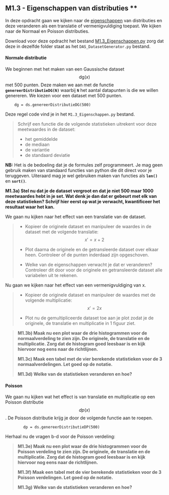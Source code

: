 ## M1.3 - Eigenschappen van distributies **

In deze opdracht gaan we kijken naar de [eigenschappen](/module-1/basisbegrippen) van distributies en deze veranderen als een translatie of vermenigvuldiging toepast. We kijken naar de Normaal en Poisson distributies. 

Download voor deze opdracht het bestand [M1.3_Eigenschappen.py](M1.3_Eigenschappen.py) zorg dat deze in dezelfde folder staat as het `DAS_DatasetGenerator.py` bestand. 

#### Normale distributie
We beginnen met het maken van een Gaussische dataset $$\text{dg}(x)$$ met 500 punten. Deze maken we aan met de functie **`genereerDistributieDG(N)`** waarbij **`N`** het aantal datapunten is die we willen genereren. We kiezen voor een dataset met 500 punten.

		dg = ds.genereerDistributieDG(500)

Deze regel code vind je in het `M1.3_Eigenschappen.py` bestand.

> Schrijf een functie die de volgende statistieken uitrekent voor deze meetwaardes in de dataset:
> 
> 	* het gemiddelde
> 	* de mediaan
> 	* de variantie
> 	* de standaard deviatie

**NB:** Het is de bedoeling dat je de formules zelf programmeert. Je mag geen gebruik maken van standaard functies van python die dit direct voor je teruggeven. Uiteraard mag je wel gebruiken maken van functies als **`len()`** en **`sort()`**.

**M1.3a) Stel nu dat je de dataset vergroot en dat je niet 500 maar 1000 meetwaardes hebt in je set. Wat denk je dan dat er gebeurt met elk van deze statistieken? Schrijf hier eerst op wat je verwacht, kwantificeer het resultaat waar het kan.**

We gaan nu kijken naar het effect van een translatie van de dataset.

> - Kopieer de originele dataset en manipuleer de waardes in de dataset met de volgende translatie: 
> $$ x' = x + 2$$
> 
> - Plot daarna de originele en de getransleerde dataset over elkaar heen. Controleer of de punten inderdaad zijn opgeschoven.
>
> - Welke van de eigenschappen verwacht je dat er veranderen? Controleer dit door voor de originele en getransleerde dataset alle variabelen uit te rekenen.

Nu gaan we kijken naar het effect van een vermenigvuldiging van x.

> - Kopieer de originele dataset en manipuleer de waardes met de volgende multiplicatie: <br>
>  $$ x' = 2x$$
> 
> - Plot nu de gemultipliceerde dataset toe aan je plot zodat je de originele, de translatie en multiplicatie in 1 figuur ziet. 

> **M1.3b) Maak nu een plot waar de drie histogrammen voor de normaalverdeling te zien zijn. De originele, de translatie en de multiplicatie. Zorg dat de histogram goed leesbaar is en kijk hiervoor nog eens naar de richtlijnen.**
>
> **M1.3c) Maak een tabel met de vier berekende statistieken voor de 3 normaalverdelingen. Let goed op de notatie.**
>
> **M1.3d) Welke van de statistieken veranderen en hoe?**



#### Poisson
We gaan nu kijken wat het effect is van translatie en multiplicatie op een Poisson distributie $$dp(x)$$. De Poisson distributie krijg je door de volgende functie aan te roepen.

 			dp = ds.genereerDistributieDP(500)

Herhaal nu de vragen b-d voor de Poisson verdeling: 

> **M1.3e) Maak nu een plot waar de drie histogrammen voor de Poisson verdeling te zien zijn. De originele, de translatie en de multiplicatie. Zorg dat de histogram goed leesbaar is en kijk hiervoor nog eens naar de richtlijnen.**
>
> **M1.3f) Maak een tabel met de vier berekende statistieken voor de 3 Poisson verdelingen. Let goed op de notatie.**
>
> **M1.3g) Welke van de statistieken veranderen en hoe?**

